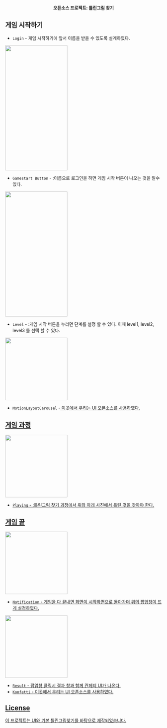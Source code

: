 

<p align="center">
  <strong> 오픈소스 프로젝트: 틀린그림 찾기</a></strong>
</p>
  
## 게임 시작하기
- `Login` - 게임 시작하기에 앞서 이름을 받을 수 있도록 설계하였다.
<img src="https://user-images.githubusercontent.com/114564687/205753037-b12c21d2-3d89-4fca-a66a-2bed94386857.png" width="200" height="400"/>

- `Gamestart Button` - :이름으로 로그인을 하면 게임 시작 버튼이 나오는 것을 알수 있다.
<img src="https://user-images.githubusercontent.com/114564687/205756063-3dd9fea5-5422-4bcd-8093-840fe4f16c0c.png" width="200" height="400"/>

- `Level` - :게임 시작 버튼을 누리면 단계를 설정 할 수 있다. 이때 level1, level2, level3 를 선택 할 수 있다.
<img src="https://user-images.githubusercontent.com/114564687/205758403-2730706f-0e68-405c-aa9f-9be287ee975b.png" width="200" heigt="400"/>

- `MotionLayoutCarousel` -<a href="https://github.com/faob-dev/MotionLayoutCarousel"> 이곳에서 우리는 UI 오픈소스를 사용하였다. 

## 게임 과정

<img src="https://user-images.githubusercontent.com/114564687/205761095-b5255ca7-6a97-4c4b-937f-25528b0e2b2e.png" width="200" heigt="400"/>

- `Playing` - :틀린그림 찾기 과정에서 위와 아래 사진에서 틀린 것을 찾아야 한다.

## 게임 끝

<img src="https://user-images.githubusercontent.com/114564687/205761807-65ce1602-c34e-4be7-bcfe-bef7d6bf3454.png" width="200" heigt="400"/>

- `Notification` - 게임을 다 끝내면 화면이 시작화면으로 돌아가며 위의 팝업창이 뜨게 설정하였다.

<img src="https://user-images.githubusercontent.com/114564687/205763073-f03d7629-0f1c-4c21-945e-63a720041b18.png" width="200" heigt="400"/>

- `Result` - 팝업창 클릭시 결과 창과 함께 컨페티 UI가 나온다.
- `Konfetti` -<a href="https://github.com/DanielMartinus/Konfetti"> 이곳에서 우리는 UI 오픈소스를 사용하였다. 

## License

이 프로젝트는 UI와 기본 틀린그림찾기를 바탕으로 제작되었습니다.
